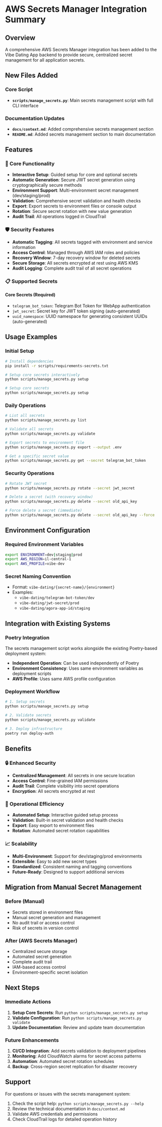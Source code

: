 # AWS Secrets Manager Integration Summary

## Overview

A comprehensive AWS Secrets Manager integration has been added to the Vibe Dating App backend to provide secure, centralized secret management for all application secrets.

## New Files Added

### Core Script
- **`scripts/manage_secrets.py`**: Main secrets management script with full CLI interface

### Documentation Updates
- **`docs/context.md`**: Added comprehensive secrets management section
- **`README.md`**: Added secrets management section to main documentation

## Features

### 🔐 Core Functionality
- **Interactive Setup**: Guided setup for core and optional secrets
- **Automatic Generation**: Secure JWT secret generation using cryptographically secure methods
- **Environment Support**: Multi-environment secret management (dev/staging/prod)
- **Validation**: Comprehensive secret validation and health checks
- **Export**: Export secrets to environment files or console output
- **Rotation**: Secure secret rotation with new value generation
- **Audit Trail**: All operations logged in CloudTrail

### 🛡️ Security Features
- **Automatic Tagging**: All secrets tagged with environment and service information
- **Access Control**: Managed through AWS IAM roles and policies
- **Recovery Window**: 7-day recovery window for deleted secrets
- **Secure Storage**: All secrets encrypted at rest using AWS KMS
- **Audit Logging**: Complete audit trail of all secret operations

### 📋 Supported Secrets

#### Core Secrets (Required)
- `telegram_bot_token`: Telegram Bot Token for WebApp authentication
- `jwt_secret`: Secret key for JWT token signing (auto-generated)
- `uuid_namespace`: UUID namespace for generating consistent UUIDs (auto-generated)

## Usage Examples

### Initial Setup
```bash
# Install dependencies
pip install -r scripts/requirements-secrets.txt

# Setup core secrets interactively
python scripts/manage_secrets.py setup

# Setup core secrets
python scripts/manage_secrets.py setup
```

### Daily Operations
```bash
# List all secrets
python scripts/manage_secrets.py list

# Validate all secrets
python scripts/manage_secrets.py validate

# Export secrets to environment file
python scripts/manage_secrets.py export --output .env

# Get a specific secret value
python scripts/manage_secrets.py get --secret telegram_bot_token
```

### Security Operations
```bash
# Rotate JWT secret
python scripts/manage_secrets.py rotate --secret jwt_secret

# Delete a secret (with recovery window)
python scripts/manage_secrets.py delete --secret old_api_key

# Force delete a secret (immediate)
python scripts/manage_secrets.py delete --secret old_api_key --force
```

## Environment Configuration

### Required Environment Variables
```bash
export ENVIRONMENT=dev|staging|prod
export AWS_REGION=il-central-1
export AWS_PROFILE=vibe-dev
```

### Secret Naming Convention
- Format: `vibe-dating/{secret-name}/{environment}`
- Examples:
  - `vibe-dating/telegram-bot-token/dev`
  - `vibe-dating/jwt-secret/prod`
  - `vibe-dating/agora-app-id/staging`

## Integration with Existing Systems

### Poetry Integration
The secrets management script works alongside the existing Poetry-based deployment system:
- **Independent Operation**: Can be used independently of Poetry
- **Environment Consistency**: Uses same environment variables as deployment scripts
- **AWS Profile**: Uses same AWS profile configuration

### Deployment Workflow
```bash
# 1. Setup secrets
python scripts/manage_secrets.py setup

# 2. Validate secrets
python scripts/manage_secrets.py validate

# 3. Deploy infrastructure
poetry run deploy-auth
```

## Benefits

### 🔒 Enhanced Security
- **Centralized Management**: All secrets in one secure location
- **Access Control**: Fine-grained IAM permissions
- **Audit Trail**: Complete visibility into secret operations
- **Encryption**: All secrets encrypted at rest

### 🚀 Operational Efficiency
- **Automated Setup**: Interactive guided setup process
- **Validation**: Built-in secret validation and health checks
- **Export**: Easy export to environment files
- **Rotation**: Automated secret rotation capabilities

### 📈 Scalability
- **Multi-Environment**: Support for dev/staging/prod environments
- **Extensible**: Easy to add new secret types
- **Standardized**: Consistent naming and tagging conventions
- **Future-Ready**: Designed to support additional services

## Migration from Manual Secret Management

### Before (Manual)
- Secrets stored in environment files
- Manual secret generation and management
- No audit trail or access control
- Risk of secrets in version control

### After (AWS Secrets Manager)
- Centralized secure storage
- Automated secret generation
- Complete audit trail
- IAM-based access control
- Environment-specific secret isolation

## Next Steps

### Immediate Actions
1. **Setup Core Secrets**: Run `python scripts/manage_secrets.py setup`
2. **Validate Configuration**: Run `python scripts/manage_secrets.py validate`
3. **Update Documentation**: Review and update team documentation

### Future Enhancements
1. **CI/CD Integration**: Add secrets validation to deployment pipelines
2. **Monitoring**: Add CloudWatch alarms for secret access patterns
3. **Automation**: Automated secret rotation schedules
4. **Backup**: Cross-region secret replication for disaster recovery

## Support

For questions or issues with the secrets management system:
1. Check the script help: `python scripts/manage_secrets.py --help`
2. Review the technical documentation in `docs/context.md`
3. Validate AWS credentials and permissions
4. Check CloudTrail logs for detailed operation history 